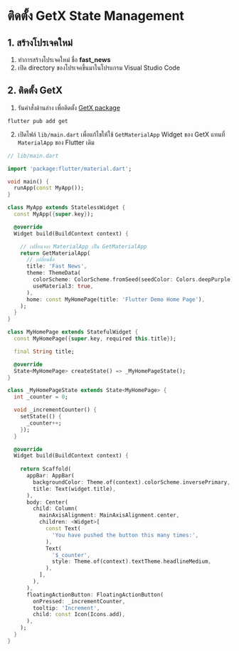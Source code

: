 
# ติดตั้ง **GetX** State Management

## 1. สร้างโปรเจคใหม่

1. ทำการสร้างโปรเจคใหม่ ชื่อ **fast_news**
2. เปิด directory ของโปรเจคขึ้นมาในโปรแกรม Visual Studio Code

## 2. ติดตั้ง GetX 

1. รันคำสั่งด้านล่าง เพื่อติดตั้ง [GetX package](https://pub.dev/packages/get)

```
flutter pub add get
```

2. เปิดไฟล์ `lib/main.dart` เพื่อแก้ไขให้ใช้ `GetMaterialApp` Widget ของ GetX แทนที่ `MaterialApp` ของ Flutter เดิม

```dart
// lib/main.dart

import 'package:flutter/material.dart';

void main() {
  runApp(const MyApp());
}

class MyApp extends StatelessWidget {
  const MyApp({super.key});

  @override
  Widget build(BuildContext context) {

    // เปลี่ยนจาก MaterialApp เป็น GetMaterialApp
    return GetMaterialApp(
      // เปลี่ยนชื่อ 
      title: 'Fast News',
      theme: ThemeData(
        colorScheme: ColorScheme.fromSeed(seedColor: Colors.deepPurple),
        useMaterial3: true,
      ),
      home: const MyHomePage(title: 'Flutter Demo Home Page'),
    );
  }
}

class MyHomePage extends StatefulWidget {
  const MyHomePage({super.key, required this.title});

  final String title;

  @override
  State<MyHomePage> createState() => _MyHomePageState();
}

class _MyHomePageState extends State<MyHomePage> {
  int _counter = 0;

  void _incrementCounter() {
    setState(() {
      _counter++;
    });
  }

  @override
  Widget build(BuildContext context) {
    
    return Scaffold(
      appBar: AppBar(
        backgroundColor: Theme.of(context).colorScheme.inversePrimary,
        title: Text(widget.title),
      ),
      body: Center(
        child: Column(
          mainAxisAlignment: MainAxisAlignment.center,
          children: <Widget>[
            const Text(
              'You have pushed the button this many times:',
            ),
            Text(
              '$_counter',
              style: Theme.of(context).textTheme.headlineMedium,
            ),
          ],
        ),
      ),
      floatingActionButton: FloatingActionButton(
        onPressed: _incrementCounter,
        tooltip: 'Increment',
        child: const Icon(Icons.add),
      ), 
    );
  }
}

```



